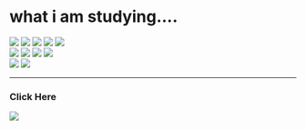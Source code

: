# what i am studying....
<div>
  <img src="https://img.shields.io/badge/-Java-5c5c5c?style=flat&logo=Java" />
  <img src="https://img.shields.io/badge/-JavaScript-5c5c5c?style=flat&logo=JavaScript" />
  <img src="https://img.shields.io/badge/-TypeScript-5c5c5c?style=flat&logo=TypeScript" />
  <img src="https://img.shields.io/badge/-HTML5-5c5c5c?style=flat&logo=HTML5" />
  <img src="https://img.shields.io/badge/-CSS3-5c5c5c?style=flat&logo=CSS3" />
</div>

<div>
  <img src="https://img.shields.io/badge/-Next.js-5c5c5c?style=flat&logo=Next.js" />
  <img src="https://img.shields.io/badge/-Spring-5c5c5c?style=flat&logo=Spring" />
  <img src="https://img.shields.io/badge/-React-5c5c5c?style=flat&logo=React" />
  <img src="https://img.shields.io/badge/-node.js-5c5c5c?style=flat&logo=node.js" />
</div>

<div>
  <img src="https://img.shields.io/badge/-Apollo GraphQL-5c5c5c?style=flat&logo=Apollo GraphQL" />
  <img src="https://img.shields.io/badge/-Oracle-5c5c5c?style=flat&logo=Oracle"/>
</div>

---
### Click Here
[<img src="https://img.shields.io/badge/-Notion-5c5c5c?style=flat&logo=Notion" />](https://readevenote.notion.site/c836f3307b0d460b8fc2488b58e0ab67)

  
<!-- <img src="https://img.shields.io/badge/-[기술이름]-[뱃지배경색]?style=flat&logo=[logo이름]" /> -->

<!-- - 🔭 I’m currently working on ...
- 🌱 I’m currently learning ...
- 👯 I’m looking to collaborate on ...
- 🤔 I’m looking for help with ...
- 💬 Ask me about ...
- 📫 How to reach me: ...
- 😄 Pronouns: ...
- ⚡ Fun fact: ... -->
